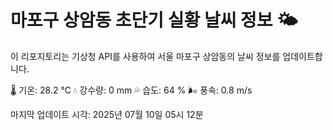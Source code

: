 
# 마포구 상암동 초단기 실황 날씨 정보 🌤️

이 리포지토리는 기상청 API를 사용하여 서울 마포구 상암동의 날씨 정보를 업데이트합니다. 

🌡️ 기온: 28.2 ℃
💧 강수량: 0 mm
💦 습도: 64 %
🌬️ 풍속: 0.8 m/s

마지막 업데이트 시각: 2025년 07월 10일 05시 12분    
